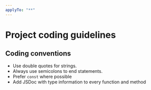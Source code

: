 ```yaml
---
applyTo: "**"
---
```


# Project coding guidelines

## Coding conventions
* Use double quotes for strings.
* Always use semicolons to end statements.
* Prefer `const` where possible
* Add JSDoc with type information to every function and method
